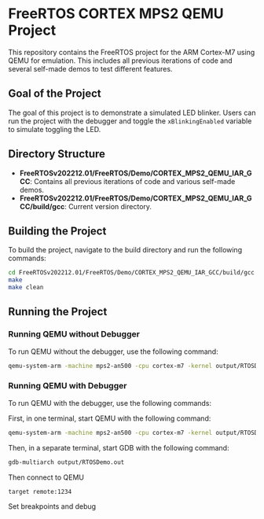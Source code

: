 # FreeRTOS CORTEX MPS2 QEMU Project

This repository contains the FreeRTOS project for the ARM Cortex-M7 using QEMU for emulation. This includes all previous iterations of code and several self-made demos to test different features.

## Goal of the Project

The goal of this project is to demonstrate a simulated LED blinker. Users can run the project with the debugger and toggle the `xBlinkingEnabled` variable to simulate toggling the LED.

## Directory Structure

- **FreeRTOSv202212.01/FreeRTOS/Demo/CORTEX_MPS2_QEMU_IAR_GCC**: Contains all previous iterations of code and various self-made demos.
- **FreeRTOSv202212.01/FreeRTOS/Demo/CORTEX_MPS2_QEMU_IAR_GCC/build/gcc**: Current version directory.

## Building the Project

To build the project, navigate to the build directory and run the following commands:

```bash
cd FreeRTOSv202212.01/FreeRTOS/Demo/CORTEX_MPS2_QEMU_IAR_GCC/build/gcc
make
make clean
```
## Running the Project
### Running QEMU without Debugger

To run QEMU without the debugger, use the following command:
```bash
qemu-system-arm -machine mps2-an500 -cpu cortex-m7 -kernel output/RTOSDemo.out -monitor none -nographic -serial stdio
```
### Running QEMU with Debugger

To run QEMU with the debugger, use the following commands:

First, in one terminal, start QEMU with the following command:
```bash
qemu-system-arm -machine mps2-an500 -cpu cortex-m7 -kernel output/RTOSDemo.out -monitor none -nographic -serial stdio -s -S
```
Then, in a separate terminal, start GDB with the following command:
```bash
gdb-multiarch output/RTOSDemo.out
```
Then connect to QEMU
```bash
target remote:1234
```
Set breakpoints and debug


